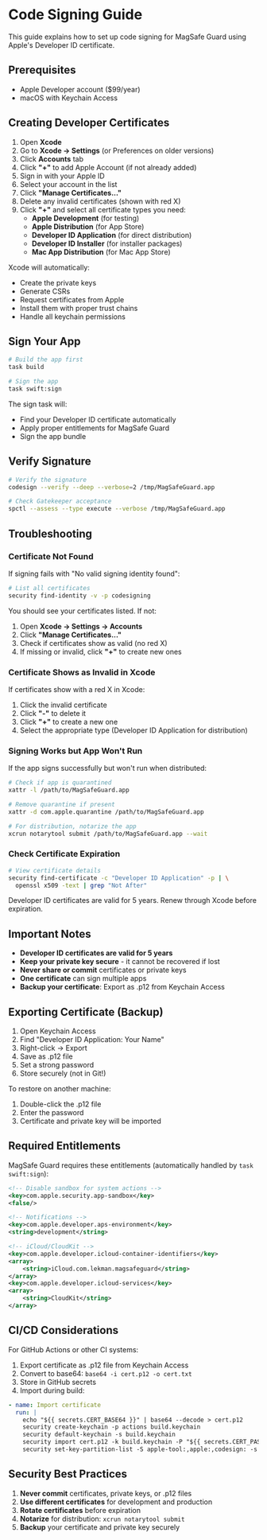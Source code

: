 # Code Signing Guide

This guide explains how to set up code signing for MagSafe Guard using Apple's Developer ID certificate.

## Prerequisites

- Apple Developer account ($99/year)
- macOS with Keychain Access

## Creating Developer Certificates

1. Open **Xcode**
2. Go to **Xcode → Settings** (or Preferences on older versions)
3. Click **Accounts** tab
4. Click **"+"** to add Apple Account (if not already added)
5. Sign in with your Apple ID
6. Select your account in the list
7. Click **"Manage Certificates..."**
8. Delete any invalid certificates (shown with red X)
9. Click **"+"** and select all certificate types you need:
   - **Apple Development** (for testing)
   - **Apple Distribution** (for App Store)
   - **Developer ID Application** (for direct distribution)
   - **Developer ID Installer** (for installer packages)
   - **Mac App Distribution** (for Mac App Store)

Xcode will automatically:

- Create the private keys
- Generate CSRs
- Request certificates from Apple
- Install them with proper trust chains
- Handle all keychain permissions

## Sign Your App

```bash
# Build the app first
task build

# Sign the app
task swift:sign
```

The sign task will:

- Find your Developer ID certificate automatically
- Apply proper entitlements for MagSafe Guard
- Sign the app bundle

## Verify Signature

```bash
# Verify the signature
codesign --verify --deep --verbose=2 /tmp/MagSafeGuard.app

# Check Gatekeeper acceptance
spctl --assess --type execute --verbose /tmp/MagSafeGuard.app
```

## Troubleshooting

### Certificate Not Found

If signing fails with "No valid signing identity found":

```bash
# List all certificates
security find-identity -v -p codesigning
```

You should see your certificates listed. If not:

1. Open **Xcode → Settings → Accounts**
2. Click **"Manage Certificates..."**
3. Check if certificates show as valid (no red X)
4. If missing or invalid, click **"+"** to create new ones

### Certificate Shows as Invalid in Xcode

If certificates show with a red X in Xcode:

1. Click the invalid certificate
2. Click **"-"** to delete it
3. Click **"+"** to create a new one
4. Select the appropriate type (Developer ID Application for distribution)

### Signing Works but App Won't Run

If the app signs successfully but won't run when distributed:

```bash
# Check if app is quarantined
xattr -l /path/to/MagSafeGuard.app

# Remove quarantine if present
xattr -d com.apple.quarantine /path/to/MagSafeGuard.app

# For distribution, notarize the app
xcrun notarytool submit /path/to/MagSafeGuard.app --wait
```

### Check Certificate Expiration

```bash
# View certificate details
security find-certificate -c "Developer ID Application" -p | \
  openssl x509 -text | grep "Not After"
```

Developer ID certificates are valid for 5 years. Renew through Xcode before expiration.

## Important Notes

- **Developer ID certificates are valid for 5 years**
- **Keep your private key secure** - it cannot be recovered if lost
- **Never share or commit** certificates or private keys
- **One certificate** can sign multiple apps
- **Backup your certificate**: Export as .p12 from Keychain Access

## Exporting Certificate (Backup)

1. Open Keychain Access
2. Find "Developer ID Application: Your Name"
3. Right-click → Export
4. Save as .p12 file
5. Set a strong password
6. Store securely (not in Git!)

To restore on another machine:

1. Double-click the .p12 file
2. Enter the password
3. Certificate and private key will be imported

## Required Entitlements

MagSafe Guard requires these entitlements (automatically handled by `task swift:sign`):

```xml
<!-- Disable sandbox for system actions -->
<key>com.apple.security.app-sandbox</key>
<false/>

<!-- Notifications -->
<key>com.apple.developer.aps-environment</key>
<string>development</string>

<!-- iCloud/CloudKit -->
<key>com.apple.developer.icloud-container-identifiers</key>
<array>
    <string>iCloud.com.lekman.magsafeguard</string>
</array>
<key>com.apple.developer.icloud-services</key>
<array>
    <string>CloudKit</string>
</array>
```

## CI/CD Considerations

For GitHub Actions or other CI systems:

1. Export certificate as .p12 file from Keychain Access
2. Convert to base64: `base64 -i cert.p12 -o cert.txt`
3. Store in GitHub secrets
4. Import during build:

```yaml
- name: Import certificate
  run: |
    echo "${{ secrets.CERT_BASE64 }}" | base64 --decode > cert.p12
    security create-keychain -p actions build.keychain
    security default-keychain -s build.keychain
    security import cert.p12 -k build.keychain -P "${{ secrets.CERT_PASSWORD }}" -T /usr/bin/codesign
    security set-key-partition-list -S apple-tool:,apple:,codesign: -s -k actions build.keychain
```

## Security Best Practices

1. **Never commit** certificates, private keys, or .p12 files
2. **Use different certificates** for development and production
3. **Rotate certificates** before expiration
4. **Notarize** for distribution: `xcrun notarytool submit`
5. **Backup** your certificate and private key securely
